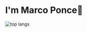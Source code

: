 # I'm Marco Ponce👋

<img alt="top langs" align="left" witdh="40%" src="https://github-readme-stats.vercel.app/api/top-langs/?username=poncema4&layout=compact"/>
